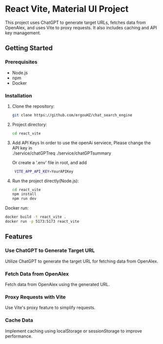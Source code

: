 # React Vite, Material UI Project

This project uses ChatGPT to generate target URLs, fetches data from OpenAlex, and uses Vite to proxy requests. It also includes caching and API key management.

## Getting Started

### Prerequisites

- Node.js
- npm
- Docker

### Installation

1. Clone the repository:
   ```bash
   git clone https://github.com/ergouHZ/chat_search_engine

2. Project directory:
   ```bash
   cd react_vite
   ```
3. Add API Keys
    In order to use the openAi serviece,
    Please change the API key in  
    ./service/chatGPTreq 
    ./service/chatGPTsummary

    Or create a '.env' file in root, and add 
   ```bash
    VITE_APP_API_KEY=YourAPIKey
   ```
4. Run the project directly(Node.js):
   ```bash
   cd react_vite
   npm install
   npm run dev
    ```
Docker run:
   ```bash
   docker build -t react_vite .
   docker run -p 5173:5173 react_vite
   ```


## Features

### Use ChatGPT to Generate Target URL
Utilize ChatGPT to generate the target URL for fetching data from OpenAlex.

### Fetch Data from OpenAlex
Fetch data from OpenAlex using the generated URL.

### Proxy Requests with Vite
Use Vite's proxy feature to simplify requests.

### Cache Data
Implement caching using localStorage or sessionStorage to improve performance.
